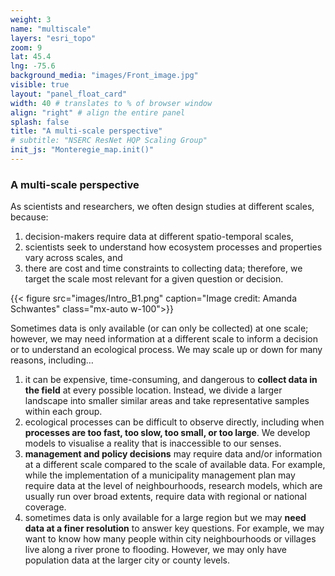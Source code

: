 ```yaml
---
weight: 3
name: "multiscale"
layers: "esri_topo"
zoom: 9
lat: 45.4
lng: -75.6
background_media: "images/Front_image.jpg" 
visible: true
layout: "panel_float_card"
width: 40 # translates to % of browser window
align: "right" # align the entire panel
splash: false
title: "A multi-scale perspective"
# subtitle: "NSERC ResNet HQP Scaling Group"
init_js: "Monteregie_map.init()"
---
```


### A multi-scale perspective

As scientists and researchers, we often design studies at different scales, because:

1. decision-makers require data at different spatio-temporal scales,  
2. scientists seek to understand how ecosystem processes and properties vary across scales, and  
3. there are cost and time constraints to collecting data; therefore, we target the scale most relevant for a given question or decision.

<!-- ![fig4](images/Intro_B1.png "Image credit: Amanda Schwantes") -->
<!-- {center="TRUE" width="100%"} -->
{{< figure src="images/Intro_B1.png" caption="Image credit: Amanda Schwantes" class="mx-auto w-100">}}
<!--- Justify middle, no text on sides --->

<!---[Add story map and scatter graphs of the scales at which we work] --->


Sometimes data is only available (or can only be collected) at one scale; however, we may need information at a different scale to inform a decision or to understand an ecological process. We may scale up or down for many reasons, including…

1. it can be expensive, time-consuming, and dangerous to **collect data in the field** at every possible location. Instead, we divide a larger landscape into smaller similar areas and take representative samples within each group.  
2. ecological processes can be difficult to observe directly, including when **processes are too fast, too slow, too small, or too large**. We develop models to visualise a reality that is inaccessible to our senses.  
3. **management and policy decisions** may require data and/or information at a different scale compared to the scale of available data. For example, while the implementation of a municipality management plan may require data at the level of neighbourhoods, research models, which are usually run over broad extents, require data with regional or national coverage.  
4. sometimes data is only available for a large region but we may **need data at a finer resolution** to answer key questions. For example, we may want to know how many people within city neighbourhoods or villages live along a river prone to flooding. However, we may only have population data at the larger city or county levels.



